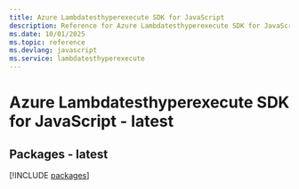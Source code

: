 ```yaml
---
title: Azure Lambdatesthyperexecute SDK for JavaScript
description: Reference for Azure Lambdatesthyperexecute SDK for JavaScript
ms.date: 10/01/2025
ms.topic: reference
ms.devlang: javascript
ms.service: lambdatesthyperexecute
---
```

# Azure Lambdatesthyperexecute SDK for JavaScript - latest
## Packages - latest
[!INCLUDE [packages](lambdatesthyperexecute-index.md)]